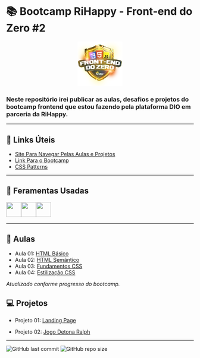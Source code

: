# 📚 Bootcamp RiHappy - Front-end do Zero #2
<p align="center"><a href="https://web.dio.me/track/344ed0bb-de0d-430f-b767-fd3c5a985724"><img src="./assets/logo.webp"></a></p>

### Neste repositório irei publicar as aulas, desafios e projetos do bootcamp frontend que estou fazendo pela plataforma DIO em parceria da RiHappy.
---
## 🔗 Links Úteis
 - [Site Para Navegar Pelas Aulas e Projetos](https://bootcamp-rihappyfront.onrender.com/)
 - [Link Para o Bootcamp](https://web.dio.me/track/344ed0bb-de0d-430f-b767-fd3c5a985724)
 - [CSS Patterns](https://projects.verou.me/css3patterns)

---
## 🔨 Feramentas Usadas
<img src="https://cdn.jsdelivr.net/gh/devicons/devicon@latest/icons/html5/html5-original-wordmark.svg" width="40" height="40"/><img src="https://cdn.jsdelivr.net/gh/devicons/devicon@latest/icons/css3/css3-original.svg" width="40" height="40" /><img src="https://cdn.jsdelivr.net/gh/devicons/devicon@latest/icons/javascript/javascript-original.svg" width="40" height="40" />

---

## 📘 Aulas
- Aula 01: [HTML Básico](https://github.com/jandersonhp/Bootcamp-RiHappyFront/tree/main/Aulas/estrutBas)
- Aula 02: [HTML Semântico](https://github.com/jandersonhp/Bootcamp-RiHappyFront/tree/main/Aulas/htmlsemantico)
- Aula 03: [Fundamentos CSS](https://github.com/jandersonhp/Bootcamp-RiHappyFront/tree/main/Aulas/fundamentoscss)
- Aula 04: [Estilização CSS](https://github.com/jandersonhp/Bootcamp-RiHappyFront/tree/main/Aulas/estilizacaocss)

*Atualizado conforme progresso do bootcamp.*
## 💻 Projetos
- Projeto 01: [Landing Page](https://github.com/jandersonhp/Bootcamp-RiHappyFront/tree/main/Projetos/landingpage)

- Projeto 02: [Jogo Detona Ralph](https://github.com/jandersonhp/Bootcamp-RiHappyFront/tree/main/Projetos/detonaralph)
---

![GitHub last commit](https://img.shields.io/github/last-commit/jandersonhp/Bootcamp-RiHappyFront)
![GitHub repo size](https://img.shields.io/github/repo-size/jandersonhp/Bootcamp-RiHappyFront)